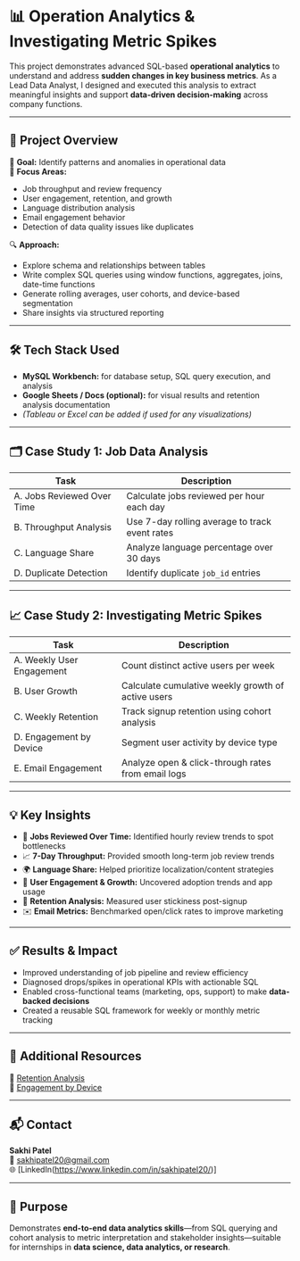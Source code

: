 # 📊 Operation Analytics & Investigating Metric Spikes

This project demonstrates advanced SQL-based **operational analytics** to understand and address **sudden changes in key business metrics**. As a Lead Data Analyst, I designed and executed this analysis to extract meaningful insights and support **data-driven decision-making** across company functions.

---

## 🧠 Project Overview

📌 **Goal:** Identify patterns and anomalies in operational data  
📌 **Focus Areas:**
- Job throughput and review frequency
- User engagement, retention, and growth
- Language distribution analysis
- Email engagement behavior
- Detection of data quality issues like duplicates

🔍 **Approach:**
- Explore schema and relationships between tables
- Write complex SQL queries using window functions, aggregates, joins, date-time functions
- Generate rolling averages, user cohorts, and device-based segmentation
- Share insights via structured reporting

---

## 🛠️ Tech Stack Used

- **MySQL Workbench:** for database setup, SQL query execution, and analysis
- **Google Sheets / Docs (optional):** for visual results and retention analysis documentation
- *(Tableau or Excel can be added if used for any visualizations)*

---

## 🗂️ Case Study 1: Job Data Analysis

| Task | Description |
|------|-------------|
| A. Jobs Reviewed Over Time | Calculate jobs reviewed per hour each day |
| B. Throughput Analysis | Use 7-day rolling average to track event rates |
| C. Language Share | Analyze language percentage over 30 days |
| D. Duplicate Detection | Identify duplicate `job_id` entries |

---

## 📈 Case Study 2: Investigating Metric Spikes

| Task | Description |
|------|-------------|
| A. Weekly User Engagement | Count distinct active users per week |
| B. User Growth | Calculate cumulative weekly growth of active users |
| C. Weekly Retention | Track signup retention using cohort analysis |
| D. Engagement by Device | Segment user activity by device type |
| E. Email Engagement | Analyze open & click-through rates from email logs |

---

## 💡 Key Insights

- 📅 **Jobs Reviewed Over Time:** Identified hourly review trends to spot bottlenecks  
- 📈 **7-Day Throughput:** Provided smooth long-term job review trends  
- 🌍 **Language Share:** Helped prioritize localization/content strategies  
- 👥 **User Engagement & Growth:** Uncovered adoption trends and app usage  
- 🔁 **Retention Analysis:** Measured user stickiness post-signup  
- ✉️ **Email Metrics:** Benchmarked open/click rates to improve marketing

---

## ✅ Results & Impact

- Improved understanding of job pipeline and review efficiency  
- Diagnosed drops/spikes in operational KPIs with actionable SQL  
- Enabled cross-functional teams (marketing, ops, support) to make **data-backed decisions**  
- Created a reusable SQL framework for weekly or monthly metric tracking

---

## 🔗 Additional Resources

📄 [Retention Analysis](weeklyretention.csv)  
📄 [Engagement by Device](https://github.com/sakhi20/Operation-Metric-Analytics/blob/61281ca2540c61df493480936e8db6a81d992bfb/weeklyengagement.csv)

---

## 📬 Contact

**Sakhi Patel**  
📧 sakhipatel20@gmail.com  
🌐 [LinkedIn(https://www.linkedin.com/in/sakhipatel20/)]

---

## 🧠 Purpose

Demonstrates **end-to-end data analytics skills**—from SQL querying and cohort analysis to metric interpretation and stakeholder insights—suitable for internships in **data science, data analytics, or research**.
